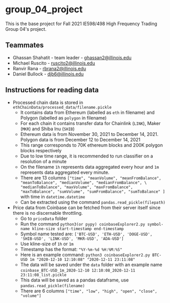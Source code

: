 # group_04_project

This is the base project for Fall 2021 IE598/498 High Frequency Trading Group 04's project.

## Teammates
- Ghassan Shahatit - team leader - ghassan2@illinois.edu
- Michael Ruscito - ruscito2@illinois.edu
- Ranvir Rana - rbrana2@illinois.edu
- Daniel Bullock - djb6@illinois.edu

## Instructions for reading data

- Processed chain data is stored in `ethChainData/processed_data/filename.pickle`
  - It contains data from Ethereum (labelled as `eth` in filename) and Polygon (labelled as `polygon` in filename)
  - For each chain it contains transfer data for Chainlink (`LINK`), Maker (`MKR`) and Shiba Inu (`SHIB`)
  - Ethereum data is from November 30, 2021 to December 14, 2021. Polygon data is from December 12 to December 14, 2021
  - This range corresponds to 70K ethereum blocks and 200K polygon blocks respectively
  - Due to low time range, it is recommended to run classifier on a resolution of a minute
  - On the filename `1h` represents data aggregated every hour and `1m` represents data aggregated every minute.
  - There are 13 columns `["time", "meanVolume", "meanFromBalance", "meanToBalance", "medianVolume", "medianFromBalance", \
    "medianToBalance", "maxVolume", "maxFromBalance", "maxToBalance", "sumVolume", "sumFromBalance", "sumToBalance" ]` with time in `datetime.datetime`
  - Can be extracted using the command `pandas.read_pickle(filepath)`
- Price data from Coinbase can be fetched from their server itself since there is no discernable throttling.
  - Go to `priceData` folder
  - Run the command `python3(or pypy) coinbaseExplorer2.py symbol-name kline-size start-timestamp end-timestamp`
  - Symbol name tested are: `['BTC-USD', 'ETH-USD', 'DOGE-USD', 'SHIB-USD', 'LINK-USD', 'MKR-USD', 'ADA-USD']`
  - Use kline-size of `1h` or `1m`
  - Timestamp has the format: `"%Y-%m-%d %H:%M:%S"`
  - Here is an example command: `python3 coinbaseExplorer2.py BTC-USD 1m "2020-12-10 12:10:08" "2020-12-11 23:11:08"`
  - The data will be saved under the `data` folder with an example name `coinbase_BTC-USD_1m_2020-12-10 12:10:08_2020-12-11 23:11:08_list.pickle`
  - This data will be saved as a pandas dataframe, use `pandas.read_pickle(filename)`
  - There are 6 columns `["time", "low", "high", "open", "close", "volume"]`
